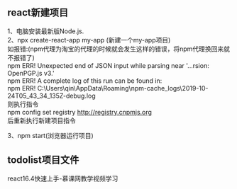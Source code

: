 ## react新建项目  
1、电脑安装最新版Node.js.  
2、npx create-react-app my-app (新建一个my-app项目)  
如报错:(npm代理为淘宝的代理的时候就会发生这样的错误，将npm代理换回来就不报错了)  
npm ERR! Unexpected end of JSON input while parsing near '...rsion: OpenPGP.js v3.'   
npm ERR! A complete log of this run can be found in:  
npm ERR!     C:\Users\qin\AppData\Roaming\npm-cache\_logs\2019-10-24T05_43_34_135Z-debug.log  
则执行指令  
npm config set registry http://registry.cnpmjs.org  
后重新执行新建项目指令  

3、npm start(浏览器运行项目)  


## todolist项目文件  
react16.4快速上手-慕课网教学视频学习
